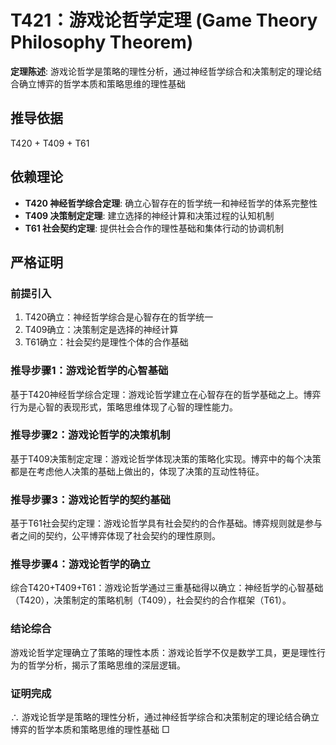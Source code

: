 # T421：游戏论哲学定理 (Game Theory Philosophy Theorem)

**定理陈述**: 游戏论哲学是策略的理性分析，通过神经哲学综合和决策制定的理论结合确立博弈的哲学本质和策略思维的理性基础

## 推导依据
T420 + T409 + T61

## 依赖理论
- **T420 神经哲学综合定理**: 确立心智存在的哲学统一和神经哲学的体系完整性
- **T409 决策制定定理**: 建立选择的神经计算和决策过程的认知机制
- **T61 社会契约定理**: 提供社会合作的理性基础和集体行动的协调机制

## 严格证明

### 前提引入
1. T420确立：神经哲学综合是心智存在的哲学统一
2. T409确立：决策制定是选择的神经计算
3. T61确立：社会契约是理性个体的合作基础

### 推导步骤1：游戏论哲学的心智基础
基于T420神经哲学综合定理：游戏论哲学建立在心智存在的哲学基础之上。博弈行为是心智的表现形式，策略思维体现了心智的理性能力。

### 推导步骤2：游戏论哲学的决策机制
基于T409决策制定定理：游戏论哲学体现决策的策略化实现。博弈中的每个决策都是在考虑他人决策的基础上做出的，体现了决策的互动性特征。

### 推导步骤3：游戏论哲学的契约基础
基于T61社会契约定理：游戏论哲学具有社会契约的合作基础。博弈规则就是参与者之间的契约，公平博弈体现了社会契约的理性原则。

### 推导步骤4：游戏论哲学的确立
综合T420+T409+T61：游戏论哲学通过三重基础得以确立：神经哲学的心智基础（T420），决策制定的策略机制（T409），社会契约的合作框架（T61）。

### 结论综合
游戏论哲学定理确立了策略的理性本质：游戏论哲学不仅是数学工具，更是理性行为的哲学分析，揭示了策略思维的深层逻辑。

### 证明完成
∴ 游戏论哲学是策略的理性分析，通过神经哲学综合和决策制定的理论结合确立博弈的哲学本质和策略思维的理性基础 □